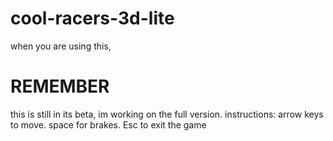 # cool-racers-3d-lite
when you are using this,
# REMEMBER
this is still in its beta, im working on the full version.
instructions: arrow keys to move. space for brakes. Esc to exit the game
